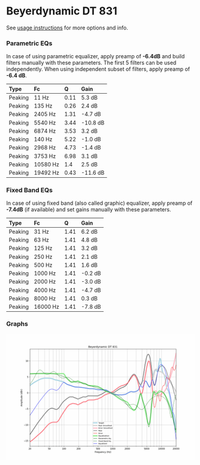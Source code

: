 # Beyerdynamic DT 831
See [usage instructions](https://github.com/jaakkopasanen/AutoEq#usage) for more options and info.

### Parametric EQs
In case of using parametric equalizer, apply preamp of **-6.4dB** and build filters manually
with these parameters. The first 5 filters can be used independently.
When using independent subset of filters, apply preamp of **-6.4 dB**.

| Type    | Fc       |    Q | Gain     |
|:--------|:---------|:-----|:---------|
| Peaking | 11 Hz    | 0.11 | 5.3 dB   |
| Peaking | 135 Hz   | 0.26 | 2.4 dB   |
| Peaking | 2405 Hz  | 1.31 | -4.7 dB  |
| Peaking | 5540 Hz  | 3.44 | -10.8 dB |
| Peaking | 6874 Hz  | 3.53 | 3.2 dB   |
| Peaking | 140 Hz   | 5.22 | -1.0 dB  |
| Peaking | 2968 Hz  | 4.73 | -1.4 dB  |
| Peaking | 3753 Hz  | 6.98 | 3.1 dB   |
| Peaking | 10580 Hz | 1.4  | 2.5 dB   |
| Peaking | 19492 Hz | 0.43 | -11.6 dB |

### Fixed Band EQs
In case of using fixed band (also called graphic) equalizer, apply preamp of **-7.4dB**
(if available) and set gains manually with these parameters.

| Type    | Fc       |    Q | Gain    |
|:--------|:---------|:-----|:--------|
| Peaking | 31 Hz    | 1.41 | 6.2 dB  |
| Peaking | 63 Hz    | 1.41 | 4.8 dB  |
| Peaking | 125 Hz   | 1.41 | 3.2 dB  |
| Peaking | 250 Hz   | 1.41 | 2.1 dB  |
| Peaking | 500 Hz   | 1.41 | 1.6 dB  |
| Peaking | 1000 Hz  | 1.41 | -0.2 dB |
| Peaking | 2000 Hz  | 1.41 | -3.0 dB |
| Peaking | 4000 Hz  | 1.41 | -4.7 dB |
| Peaking | 8000 Hz  | 1.41 | 0.3 dB  |
| Peaking | 16000 Hz | 1.41 | -7.8 dB |

### Graphs
![](./Beyerdynamic%20DT%20831.png)